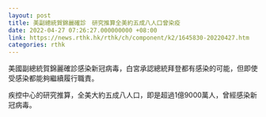 ```yaml
---
layout: post
title: 美副總統賀錦麗確診　研究推算全美約五成八人口曾染疫
date: 2022-04-27 07:26:27.000000000 +08:00
link: https://news.rthk.hk/rthk/ch/component/k2/1645830-20220427.htm
categories: rthk
---
```


美國副總統賀錦麗確診感染新冠病毒，白宮承認總統拜登都有感染的可能，但即使受感染都能夠繼續履行職責。

疾控中心的研究推算，全美大約五成八人口，即是超過1億9000萬人，曾經感染新冠病毒。

